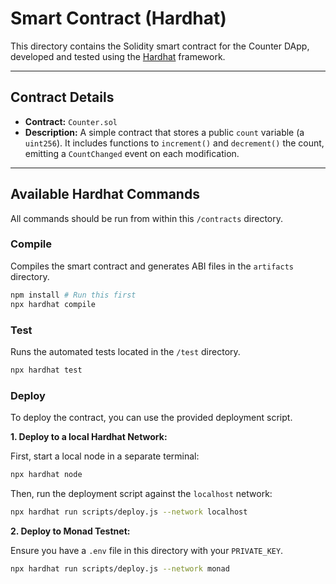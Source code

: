 # Smart Contract (Hardhat)

This directory contains the Solidity smart contract for the Counter DApp, developed and tested using the [Hardhat](https://hardhat.org/) framework.

---

## Contract Details

*   **Contract:** `Counter.sol`
*   **Description:** A simple contract that stores a public `count` variable (a `uint256`). It includes functions to `increment()` and `decrement()` the count, emitting a `CountChanged` event on each modification.

---

## Available Hardhat Commands

All commands should be run from within this `/contracts` directory.

### Compile

Compiles the smart contract and generates ABI files in the `artifacts` directory.

```bash
npm install # Run this first
npx hardhat compile
```

### Test

Runs the automated tests located in the `/test` directory.

```bash
npx hardhat test
```

### Deploy

To deploy the contract, you can use the provided deployment script. 

**1. Deploy to a local Hardhat Network:**

First, start a local node in a separate terminal:
```bash
npx hardhat node
```

Then, run the deployment script against the `localhost` network:
```bash
npx hardhat run scripts/deploy.js --network localhost
```

**2. Deploy to Monad Testnet:**

Ensure you have a `.env` file in this directory with your `PRIVATE_KEY`.

```bash
npx hardhat run scripts/deploy.js --network monad
```
